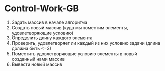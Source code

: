 # Control-Work-GB
1. Задать массив в начале алгоритма
2. Создать новый массив (куда мы поместим элементы, удовлетворяющие условию)
3. Определить длину каждого элемента
4. Проверить, удовлетворяет ли каждый из них условию задачи (длина должна быть <=3)
5. Поместить удовлетворяющие условию элементы в новый созданный нами массив
6. Вывести новый массив
